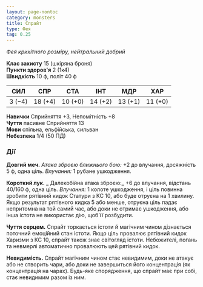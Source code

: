 ```yaml
---
layout: page-nontoc
category: monsters
title: Спрайт
type: Фея
tag: 0.25
---
```


_Фея крихітного розміру, нейтральний добрий_

**Клас захисту** 15 (шкіряна броня)    
**Пункти здоров'я** 2 (1к4)    
**Швидкість** 10 ф, політ 40 ф

| СИЛ    | СПР     | СТА     | ІНТ     | МДР     | ХАР     |
| ------ | ------- | ------- | ------- | ------- | ------- |
| 3 (−4) | 18 (+4) | 10 (+0) | 14 (+2) | 13 (+1) | 11 (+0) |

**Навички** Сприйняття +3, Непомітність +8    
**Чуття** пасивне Сприйняття 13    
**Мови** спільна, ельфійська, сильван    
**Небезпека** 1/4 (50 ПД)

### Дії
**Довгий меч.** _Атака зброєю ближнього бою:_ +2 до влучання, досяжність 5 ф, одна ціль. _Влучання:_ 1 рубане ушкодження.    

**Короткий лук.** _ Далекобійна атака зброєю:_ +6 до влучання, відстань 40/160 ф, одна ціль. _Влучання:_ 1 колоте ушкодження, і ціль повинна зробити рятівний кидок Статури з КС 10, або буде отруєна на 1 хвилину. Якщо результат рятівного кидка 5 або менше, отруєна ціль падає непритомна на той самий час, або доки не отримає ушкодження, або інша істота не використає дію, щоб її розбудити.    

**Чуття серцем.** Спрайт торкається істоти й магічним чином дізнається поточний емоційний стан істоти. Якщо ціль провалює рятівний кидок Харизми з КС 10, спрайт також знає світогляд істоти. Небожителі, погань та невмерлі автоматично провалюють цей рятівний кидок.    

**Невидимість.** Спрайт магічним чином стає невидимим, доки не атакує або не створить чари, або доки не завершиться його концентрація (як концентрація на чарах). Будь-яке спорядження, що спрайт має при собі, стає невидимим разом із ним.
